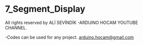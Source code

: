 # 7_Segment_Display
All rights reserved by ALİ SEVİNDİK -ARDUINO HOCAM YOUTUBE CHANNEL.

-Codes can be used for any project. arduino.hocam@gmail.com
